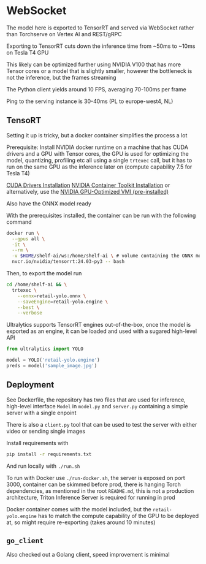 # WebSocket

The model here is exported to TensorRT and served via WebSocket rather than
Torchserve on Vertex AI and REST/gRPC

Exporting to TensorRT cuts down the inference time from ~50ms to ~10ms on Tesla
T4 GPU

This likely can be optimized further using NVIDIA V100 that has more Tensor
cores or a model that is slightly smaller, however the bottleneck is not the
inference, but the frames streaming

The Python client yields around 10 FPS, averaging 70-100ms per frame

Ping to the serving instance is 30-40ms (PL to europe-west4, NL)

## TensoRT

Setting it up is tricky, but a docker container simplifies the process a lot

Prerequisite: Install NVIDIA docker runtime on a machine that has CUDA drivers
and a GPU with Tensor cores, the GPU is used for optimizing the model,
quantizing, profiling etc all using a single `trtexec` call, but it has to run
on the same GPU as the inference later on (compute capability 7.5 for Tesla T4)

[CUDA Drivers Installation](https://developer.nvidia.com/cuda-downloads?target_os=Linux&target_arch=x86_64&Distribution=Ubuntu&target_version=22.04&target_type=deb_local)
[NVIDIA Container Toolkit Installation](https://docs.nvidia.com/datacenter/cloud-native/container-toolkit/latest/install-guide.html)
or alternatively, use the
[NVIDIA GPU-Optimized VMI (pre-installed)](https://console.cloud.google.com/marketplace/product/nvidia-ngc-public/nvidia-gpu-optimized-vmi)

Also have the ONNX model ready

With the prerequisites installed, the container can be run with the following command

```bash
docker run \
  --gpus all \
  -it \
  --rm \
  -v $HOME/shelf-ai/ws:/home/shelf-ai \ # volume containing the ONNX model
  nvcr.io/nvidia/tensorrt:24.03-py3 -- bash
```

Then, to export the model run

```bash
cd /home/shelf-ai && \
  trtexec \
    --onnx=retail-yolo.onnx \
    --saveEngine=retail-yolo.engine \
    --best \
    --verbose
```

Ultralytics supports TensorRT engines out-of-the-box, once the model is
exported as an engine, it can be loaded and used with a sugared high-level API

```python
from ultralytics import YOLO

model = YOLO('retail-yolo.engine')
preds = model('sample_image.jpg')
```

## Deployment

See Dockerfile, the repository has two files that are used for inference,
high-level interface `Model` in `model.py` and `server.py` containing a simple
server with a single enpoint

There is also a `client.py` tool that can be used to test the server with
either video or sending single images

Install requirements with

```bash
pip install -r requirements.txt
```

And run locally with `./run.sh`

To run with Docker use `./run-docker.sh`, the server is exposed on port 3000,
container can be skimmed before prod, there is hanging Torch dependencies, as
mentioned in the root `README.md`, this is not a production architecture,
Triton Inference Server is required for running in prod

Docker container comes with the model included, but the `retail-yolo.engine`
has to match the compute capability of the GPU to be deployed at, so might
require re-exporting (takes around 10 minutes)

## `go_client`

Also checked out a Golang client, speed improvement is minimal

